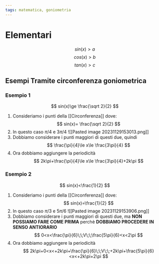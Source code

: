 ```yaml
---
tags: matematica, goniometria
---
```

# Elementari
$$
sin(x)>a
$$
$$
cos(x)>b
$$
$$
tan(x)>c
$$
## Esempi Tramite circonferenza goniometrica
### Esempio 1
$$
sin(x)\ge \frac{\sqrt 2}{2}
$$
1. Consideriamo i punti della [[Circonferenza]] dove:
$$
sin(x)= \frac{\sqrt 2}{2}
$$
2. In questo caso $\pi/4$ e $3\pi/4$
![[Pasted image 20231129153013.png]]
3. Dobbiamo considerare i punti maggiori di questi due, quindi
$$
\frac{\pi}{4}\le x\le \frac{3\pi}{4}
$$
4. Ora dobbiamo aggiungere la periodicità
$$
2k\pi+\frac{\pi}{4}\le x\le \frac{3\pi}{4}+2k\pi
$$
### Esempio 2
$$
sin(x)<\frac{1}{2}
$$
1. Consideriamo i punti della [[Circonferenza]] dove:
$$
sin(x)=\frac{1}{2}
$$
2. In questo caso $\pi/3$ e $5\pi/6$
![[Pasted image 20231129153906.png]]
3. Dobbiamo considerare i punti maggiori di questi due, ma __NON POSSIAMO FARE COME PRIMA__ perchè __DOBBIAMO PROCEDERE IN SENSO ANTIORARIO__
$$
0<x<\frac{\pi}{6}\;\;V\;\;\frac{5\pi}{6}<x<2\pi
$$
1. Ora dobbiamo aggiungere la periodicità
$$
2k\pi+0<x<+2k\pi+\frac{\pi}{6}\;\;V\;\;+2k\pi+\frac{5\pi}{6}<x<+2k\pi+2\pi
$$
